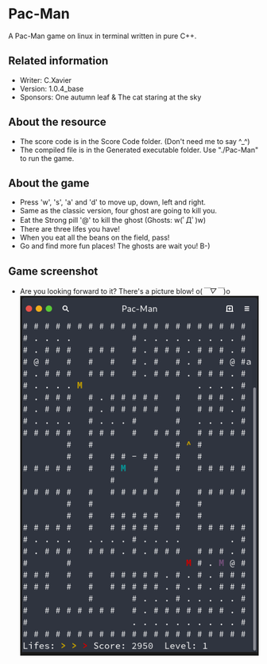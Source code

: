 # __Pac-Man__ #
A Pac-Man game on linux in terminal written in pure C++.

## Related information
+ Writer: C.Xavier
+ Version: 1.0.4_base
+ Sponsors: One autumn leaf & The cat staring at the sky

## About the resource
+ The score code is in the Score Code folder. (Don't need me to say ^_^)
+ The compiled file is in the Generated executable folder. Use "./Pac-Man" to run the game.

## About the game
+ Press 'w', 's', 'a' and 'd' to move up, down, left and right.
+ Same as the classic version, four ghost are going to kill you.
+ Eat the Strong pill '@' to kill the ghost (Ghosts: w(ﾟДﾟ)w)
+ There are three lifes you have!
+ When you eat all the beans on the field, pass!
+ Go and find more fun places! The ghosts are wait you! B-)

## Game screenshot
+ Are you looking forward to it? There's a picture blow! o(*￣▽￣*)o
![image](https://github.com/CloudXavier/Pac-Man-Linux/blob/master/Image/Screenshot.png)
